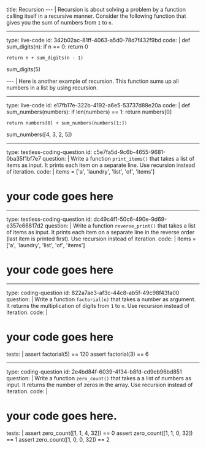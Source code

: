title: Recursion
--- |
  Recursion is about solving a problem by a function calling itself in a recursive manner. Consider the following function that gives you the sum of numbers from `1` to `n`.

---
type: live-code
id: 342b02ac-81ff-4063-a5d0-78d7f432f9bd
code: |
  def sum_digits(n):
    if n == 0:
      return 0

    return n + sum_digits(n - 1)

  sum_digits(5)

--- |
  Here is another example of recursion. This function sums up all numbers in a list by using recursion.

---
type: live-code
id: e17fb17e-322b-4192-a6e5-53737d88e20a
code: |
  def sum_numbers(numbers):
    if len(numbers) == 1:
      return numbers[0]

    return numbers[0] + sum_numbers(numbers[1:])

  sum_numbers([4, 3, 2, 5])

---
type: testless-coding-question
id: c5e7fa5d-9c6b-4655-9681-0ba35f1bf7e7
question: |
  Write a function `print_items()` that takes a list of items as input. It prints each item on a separate line. Use recursion instead of iteration.
code: |
  items = ['a', 'laundry', 'list', 'of', 'items']

  # your code goes here

---
type: testless-coding-question
id: dc49c4f1-50c6-490e-9d69-e357e66817d2
question: |
  Write a function `reverse_print()` that takes a list of items as input. It prints each item on a separate line in the reverse order (last item is printed first). Use recursion instead of iteration.
code: |
  items = ['a', 'laundry', 'list', 'of', 'items']

  # your code goes here

---
type: coding-question
id: 822a7ae3-af3c-44c8-ab5f-49c98f43fa00
question: |
  Write a function `factorial(n)` that takes a number as argument. It returns the multiplication of digits from `1` to `n`. Use recursion instead of iteration.
code: |
  # your code goes here

tests: |
  assert factorial(5) == 120
  assert factorial(3) == 6

---
type: coding-question
id: 2e4bd84f-6039-4f34-b8fd-cd9eb96bd851
question: |
  Write a function `zero_count()` that takes a a list of numbers as input. It returns the number of zeros in the array. Use recursion instead of iteration.
code: |
  # your code goes here.

tests: |
  assert zero_count([1, 1, 4, 32]) == 0
  assert zero_count([1, 1, 0, 32]) == 1
  assert zero_count([1, 0, 0, 32]) == 2
